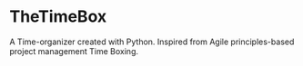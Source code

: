 # TheTimeBox
A Time-organizer created with Python. Inspired from Agile principles-based project management Time Boxing.
